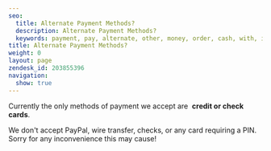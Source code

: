 ```yaml
---
seo:
  title: Alternate Payment Methods?
  description: Alternate Payment Methods?
  keywords: payment, pay, alternate, other, money, order, cash, with, invoicing, quarterly, check
title: Alternate Payment Methods?
weight: 0
layout: page
zendesk_id: 203855396
navigation:
  show: true
---
```


Currently&nbsp;the only methods of payment we accept are&nbsp; **credit or check cards**.

We don't accept PayPal, wire transfer, checks, or any card requiring a PIN.  
Sorry for any inconvenience this may cause!


